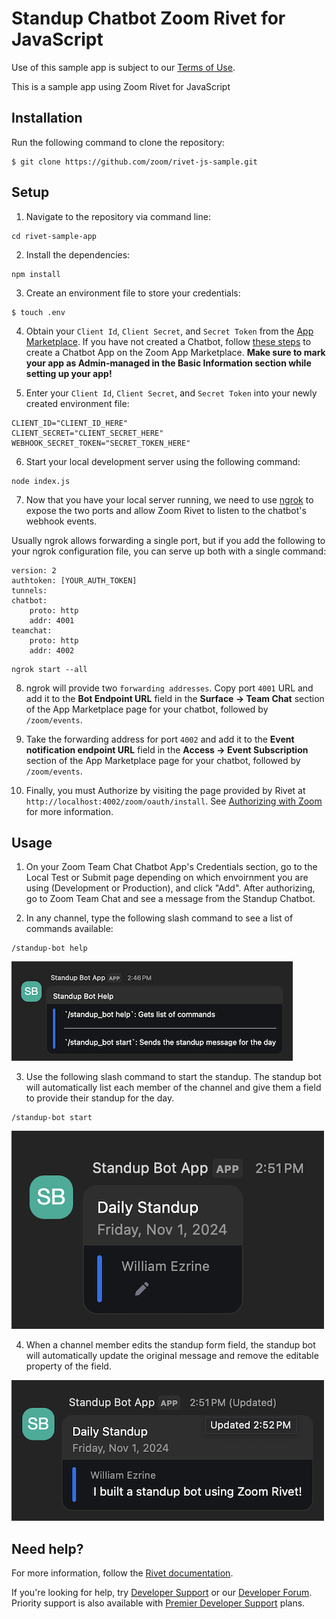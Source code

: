 # Standup Chatbot Zoom Rivet for JavaScript

Use of this sample app is subject to our [Terms of Use](https://explore.zoom.us/en/legal/zoom-api-license-and-tou/).

This is a sample app using Zoom Rivet for JavaScript

## Installation
Run the following command to clone the repository:

```
$ git clone https://github.com/zoom/rivet-js-sample.git
```

## Setup

1. Navigate to the repository via command line:

```
cd rivet-sample-app
```

2. Install the dependencies:

```
npm install
```

3. Create an environment file to store your credentials:

```
$ touch .env
```

4. Obtain your `Client Id`, `Client Secret`, and `Secret Token` from the [App Marketplace](https://marketplace.zoom.us/). If you have not created a Chatbot, follow [these steps](https://developers.zoom.us/docs/team-chat-apps/create-chatbot/) to create a Chatbot App on the Zoom App Marketplace. **Make sure to mark your app as Admin-managed in the Basic Information section while setting up your app!**

5. Enter your `Client Id`, `Client Secret`, and `Secret Token` into your newly created environment file:

```
CLIENT_ID="CLIENT_ID_HERE"
CLIENT_SECRET="CLIENT_SECRET_HERE"
WEBHOOK_SECRET_TOKEN="SECRET_TOKEN_HERE"
```

6. Start your local development server using the following command:

```
node index.js
```

7. Now that you have your local server running, we need to use [ngrok](https://ngrok.com/docs/http/) to expose the two ports and allow Zoom Rivet to listen to the chatbot's webhook events.

Usually ngrok allows forwarding a single port, but if you add the following to your ngrok configuration file, you can serve up both with a single command:

```
version: 2
authtoken: [YOUR_AUTH_TOKEN]
tunnels:
chatbot:
    proto: http
    addr: 4001
teamchat:
    proto: http
    addr: 4002
```

```
ngrok start --all
```

8. ngrok will provide two `forwarding addresses`. Copy port `4001` URL and add it to the **Bot Endpoint URL** field in the **Surface -> Team Chat** section of the App Marketplace page for your chatbot, followed by `/zoom/events`.

9. Take the forwarding address for port `4002` and add it to the **Event notification endpoint URL** field in the **Access -> Event Subscription** section of the App Marketplace page for your chatbot, followed by `/zoom/events`.

10. Finally, you must Authorize by visiting the page provided by Rivet at `http://localhost:4002/zoom/oauth/install`. See [Authorizing with Zoom](https://developers.zoom.us/docs/integrations/oauth/) for more information.

## Usage

1. On your Zoom Team Chat Chatbot App's Credentials section, go to the Local Test or Submit page depending on which envoirnment you are using (Development or Production), and click "Add". After authorizing, go to Zoom Team Chat and see a message from the Standup Chatbot.

2. In any channel, type the following slash command to see a list of commands available:
```
/standup-bot help
```

![Help slash command](./public/slash-help.png)

3. Use the following slash command to start the standup. The standup bot will automatically list each member of the channel and give them a field to provide their standup for the day.

```
/standup-bot start
```

![Start slash command](./public/slash-start.png)

4. When a channel member edits the standup form field, the standup bot will automatically update the original message and remove the editable property of the field.

![Start slash command after submission](./public/slash-start-updated.png)

## Need help?

For more information, follow the [Rivet documentation]().

If you're looking for help, try [Developer Support](https://developers.zoom.us/support/) or our [Developer Forum](https://devforum.zoom.us/). Priority support is also available with [Premier Developer Support](https://explore.zoom.us/en/support-plans/developer/) plans.